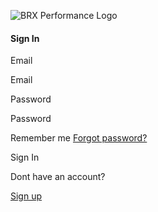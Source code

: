 ![BRX Performance Logo](https://cdn.exercise.com/images/1154147/6f7da32581c89ca25d665dc3aae533e4f14fe3ef_original.svg)

#### Sign In

Email

Email

Password

Password

Remember me [Forgot password?](https://online.brxperformance.com/ex4/reset-password/)

Sign In

Dont have an account?

[Sign up](https://online.brxperformance.com/ex4/sign-up)